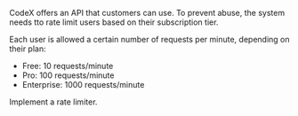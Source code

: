 ﻿CodeX offers an API that customers can use. To prevent abuse, the system needs tto rate limit users based on their subscription tier.

Each user is allowed a certain number of requests per minute, depending on their plan:

- Free: 10 requests/minute
- Pro: 100 requests/minute
- Enterprise: 1000 requests/minute

Implement a rate limiter.